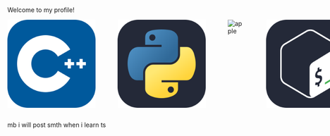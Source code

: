#
Welcome to my profile!
<div style="display: flex; gap: 50px;">
  <img src="https://github.com/tandpfun/skill-icons/blob/main/icons/CPP.svg" alt="cpp" width="200">
  <img src="https://github.com/tandpfun/skill-icons/blob/main/icons/Python-Dark.svg" alt="python" width="200">
  <img src="https://github.com/tandpfun/skill-icons/blob/main/icons/Apple-Dark.svg" alt="apple" width="200">
  <img src="https://github.com/tandpfun/skill-icons/blob/main/icons/Bash-Dark.svg" alt="bash" width="200">
</div>

##
mb i will post smth when i learn ts